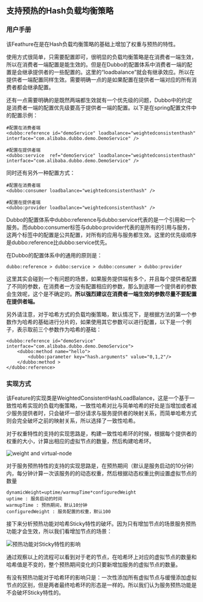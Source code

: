 ## 支持预热的Hash负载均衡策略

### 用户手册

该Feathure在是在Hash负载均衡策略的基础上增加了权重与预热的特性。

使用方式很简单，只需要配置即可，很明显的负载均衡策略是在消费者一端生效，所以在消费者一端配置是能生效的。但是在Dubbo的配置体系中消费者一端的配置是会继承提供者的一些配置的。这里的“loadbalance”就会有继承效应。所以在提供者一端配置同样生效。需要明确一点的是如果配置在提供者一端对应的所有消费者都会继承配置。

还有一点需要明确的是既然两端都生效就有一个优先级的问题，Dubbo中的约定是消费者一端的配置优先级要高于提供者一端的配置。以下是在spring配置文件中的配置示例：

```
#配置在消费者端
<dubbo:reference id="demoService" loadbalance="weightedconsistenthash" interface="com.alibaba.dubbo.demo.DemoService" />

#配置在提供者端
<dubbo:service  ref="demoService" loadbalance="weightedconsistenthash" interface="com.alibaba.dubbo.demo.DemoService" />
```

同时还有另外一种配置方式：

```
#配置在消费者端
<dubbo:consumer loadbalance="weightedconsistenthash" />

#配置在提供者端
<dubbo:provider loadbalance="weightedconsistenthash" />
```

Dubbo的配置体系中dubbo:reference与dubbo:service代表的是一个引用和一个服务。而dubbo:consumer标签与dubbo:provider代表的是所有的引用与服务，这两个标签中的配置是公共配置，对所有的应用与服务都生效。这里的优先级顺序是dubbo:reference比dubbo:service优先。

在Dubbo的配置体系中的通用的原则是：

```
dubbo:reference > dubbo:service > dubbo:consumer > dubbo:provider
```

这里其实会碰到一个有问题的场景，如果服务提供端有多个，并且每个提供者配置了不同的参数，在消费者一方没有配置相应的参数，那么到底哪一个提供者的参数会生效呢，这个是不确定的。**所以强烈建议在消费者一端生效的参数尽量不要配置在提供者端。**

另外请注意，对于哈希方式的负载均衡策略，默认情况下，是根据方法的第一个参数作为哈希的基础进行分片的，如果使用其它参数可以进行配置，以下是一个例子，表示取前三个参数作为哈希的基础：

```
<dubbo:reference id="demoService" interface="com.alibaba.dubbo.demo.DemoService">
    <dubbo:method name="hello">
        <dubbo:parameter key="hash.arguments" value="0,1,2"/>
    </dubbo:method >
</dubbo:reference>
```


### 实现方式

该Feature的实现类是WeightedConsistentHashLoadBalance，这是一个基于一致性哈希实现的负载均衡策略，一致性哈希对比与简单哈希的好处是当增加或者减少服务提供者时，只会破坏一部分请求与服务提供者的映射关系，而简单哈希方式则会完全破坏之前的映射关系，所以选择了一致性哈希。

对于权重特性的支持的实现思路是，构建一致性哈希环的时候，根据每个提供者的权重的大小，计算出相应的虚拟节点的数量，然后构建哈希环。

![weight and virtual-node](http://image.cnthrowable.com/upload/throwable_blog/itbroblog/blog/1499047504152_217.png)

对于服务预热特性的支持的实现思路是，在预热期间（默认是服务启动的10分钟）内，每分钟计算一次该服务的的动态权重，然后根据动态权重比例设置虚拟节点的数量

```
dynamicWeight=uptime/warmupTime*configuredWeight
uptime : 服务启动的时间
warmupTime : 预热期间，默认10分钟
configuredWeight : 服务配置的权重，默认100
```

接下来分析预热功能对哈希Sticky特性的破坏。因为只有增加节点的场景服务预热功能才会生效，所以我们看增加节点的场景：

![预热功能对Sticky特性的影响](http://image.cnthrowable.com/upload/throwable_blog/itbroblog/blog/1499065245188_649.png)

通过观察以上的流程可以看到对于老的节点，在哈希环上对应的虚拟节点的数量和哈希值是不变的，整个预热期间变化的只要新增加服务的虚拟节点的数量。

有没有预热功能对于哈希环的影响只是：一次性添加所有虚拟节点与缓慢添加虚拟节点的区别，但是两者最终哈希环的形态是一样的。所以我们认为服务预热功能是不会破坏Sticky特性的。
